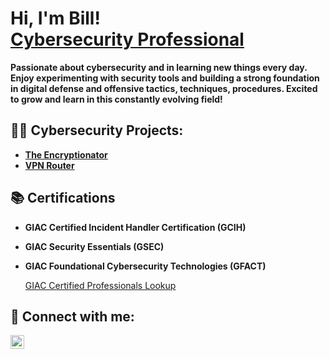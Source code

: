 <h1>Hi, I'm Bill! <br/><a href="https://www.linkedin.com/in/william-fleming-jr/">Cybersecurity Professional</a></h1>

<b> Passionate about cybersecurity and in learning new things every day. Enjoy experimenting with security tools and building a strong foundation in digital defense and offensive tactics, techniques, procedures. Excited to grow and learn in this constantly evolving field! </b>

<h2>👨‍💻 Cybersecurity Projects:</h2>

- <b>[The Encryptionator](https://github.com/wafleming1/Encryption_and_Steganography.git)</b>
- <b>[VPN Router](https://github.com/wafleming1/VPN-Router.git)</b>

<h2> 📚 Certifications</h2>

- <b> GIAC Certified Incident Handler Certification (GCIH) </b>
- <b> GIAC Security Essentials (GSEC) </b>
- <b> GIAC Foundational Cybersecurity Technologies (GFACT) </b>

  [GIAC Certified Professionals Lookup](https://www.giac.org/certified-professional/William-Fleming/222751)


<h2> 🤳 Connect with me:</h2>


[<img align="left" alt="WilliamFleming | LinkedIn" width="22px" src="https://cdn.jsdelivr.net/npm/simple-icons@v3/icons/linkedin.svg" />][linkedin]


[linkedin]: https://www.linkedin.com/in/william-fleming-jr/

<!--
**joshmadakor1/joshmadakor1** is a ✨ _special_ ✨ repository because its `README.md` (this file) appears on your GitHub profile.

Here are some ideas to get you started:

- 🔭 I’m currently working on ...
- 🌱 I’m currently learning ...
- 👯 I’m looking to collaborate on ...
- 🤔 I’m looking for help with ...
- 💬 Ask me about ...
- 📫 How to reach me: ...
- 😄 Pronouns: ...
- ⚡ Fun fact: ...
-->
